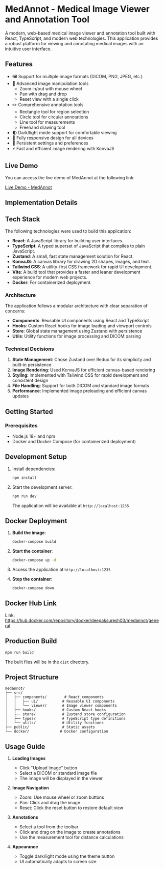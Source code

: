 # MedAnnot - Medical Image Viewer and Annotation Tool

A modern, web-based medical image viewer and annotation tool built with React, TypeScript, and modern web technologies. This application provides a robust platform for viewing and annotating medical images with an intuitive user interface.

## Features

- 🖼️ Support for multiple image formats (DICOM, PNG, JPEG, etc.)
- 🎨 Advanced image manipulation tools
  - Zoom in/out with mouse wheel
  - Pan with drag and drop
  - Reset view with a single click
- ✏️ Comprehensive annotation tools
  - Rectangle tool for region selection
  - Circle tool for circular annotations
  - Line tool for measurements
  - Freehand drawing tool
- 🌓 Dark/light mode support for comfortable viewing
- 📱 Fully responsive design for all devices
- 💾 Persistent settings and preferences
- ⚡ Fast and efficient image rendering with KonvaJS

## Live Demo

You can access the live demo of MedAnnot at the following link:

[Live Demo - MedAnnot](https://deeps-03.github.io/MedAnnot/)

## Implementation Details

## Tech Stack

The following technologies were used to build this application:

- **React**: A JavaScript library for building user interfaces.
- **TypeScript**: A typed superset of JavaScript that compiles to plain JavaScript.
- **Zustand**: A small, fast state management solution for React.
- **KonvaJS**: A canvas library for drawing 2D shapes, images, and text.
- **Tailwind CSS**: A utility-first CSS framework for rapid UI development.
- **Vite**: A build tool that provides a faster and leaner development experience for modern web projects.
- **Docker**: For containerized deployment.

### Architecture

The application follows a modular architecture with clear separation of concerns:

- **Components**: Reusable UI components using React and TypeScript
- **Hooks**: Custom React hooks for image loading and viewport controls
- **Store**: Global state management using Zustand with persistence
- **Utils**: Utility functions for image processing and DICOM parsing

### Technical Decisions

1. **State Management**: Chose Zustand over Redux for its simplicity and built-in persistence
2. **Image Rendering**: Used KonvaJS for efficient canvas-based rendering
3. **Styling**: Implemented with Tailwind CSS for rapid development and consistent design
4. **File Handling**: Support for both DICOM and standard image formats
5. **Performance**: Implemented image preloading and efficient canvas updates

## Getting Started

### Prerequisites

- Node.js 18+ and npm
- Docker and Docker Compose (for containerized deployment)

## Development Setup

1. Install dependencies:
   ```bash
   npm install
   ```

2. Start the development server:
   ```bash
   npm run dev
   ```

   The application will be available at `http://localhost:1235`

## Docker Deployment

1. **Build the image**:
   ```bash
   docker-compose build
   ```
2. **Start the container**:
    ```bash
   docker-compose up -d
   ```
3. Access the application at `http://localhost:1235`

4. **Stop the container**:
   ```bash
   docker-compose down
   ```
## Docker Hub Link

Link: https://hub.docker.com/repository/docker/deepaksuresh03/medannot/general
   
## Production Build

```bash
npm run build
```

The built files will be in the `dist` directory.

## Project Structure

```
medannot/
├── src/
│   ├── components/        # React components
│   │   ├── ui/           # Reusable UI components
│   │   └── viewer/       # Image viewer components
│   ├── hooks/            # Custom React hooks
│   ├── store/            # Zustand store configuration
│   ├── types/            # TypeScript type definitions
│   └── utils/            # Utility functions
├── public/               # Static assets
└── docker/              # Docker configuration
```

## Usage Guide

1. **Loading Images**
   - Click "Upload Image" button
   - Select a DICOM or standard image file
   - The image will be displayed in the viewer

2. **Image Navigation**
   - Zoom: Use mouse wheel or zoom buttons
   - Pan: Click and drag the image
   - Reset: Click the reset button to restore default view

3. **Annotations**
   - Select a tool from the toolbar
   - Click and drag on the image to create annotations
   - Use the measurement tool for distance calculations

4. **Appearance**
   - Toggle dark/light mode using the theme button
   - UI automatically adapts to screen size

